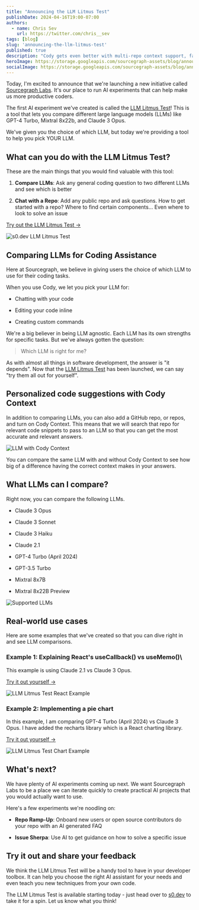 ```yaml
---
title: "Announcing the LLM Litmus Test"
publishDate: 2024-04-16T19:00-07:00
authors:
  - name: Chris Sev
    url: https://twitter.com/chris__sev
tags: [blog]
slug: 'announcing-the-llm-litmus-test'
published: true 
description: "Cody gets even better with multi-repo context support, faster completions, improved commands, and much more. Read on for all the details."
heroImage: https://storage.googleapis.com/sourcegraph-assets/blog/announcing-the-llm-litmus-test/llm-litmus-test-og-image.png
socialImage: https://storage.googleapis.com/sourcegraph-assets/blog/announcing-the-llm-litmus-test/llm-litmus-test-og-image.png
---
```


Today, I'm excited to announce that we're launching a new initiative called [Sourcegraph Labs](https://s0.dev). It's our place to run AI experiments that can help make us more productive coders.

The first AI experiment we've created is called the [LLM Litmus Test](https://s0.dev)! This is a tool that lets you compare different large language models (LLMs) like GPT-4 Turbo, Mixtral 8x22b, and Claude 3 Opus.

We've given you the choice of which LLM, but today we're providing a tool to help you pick YOUR LLM.

## What can you do with the LLM Litmus Test?

These are the main things that you would find valuable with this tool:

1.  **Compare LLMs**: Ask any general coding question to two different LLMs and see which is better

2.  **Chat with a Repo**: Add any public repo and ask questions. How to get started with a repo? Where to find certain components... Even where to look to solve an issue

[Try out the LLM Litmus Test ->](https://s0.dev)

![s0.dev LLM Litmus Test](https://storage.googleapis.com/sourcegraph-assets/blog/announcing-the-llm-litmus-test/s0.png)

## Comparing LLMs for Coding Assistance

Here at Sourcegraph, we believe in giving users the choice of which LLM to use for their coding tasks.

When you use Cody, we let you pick your LLM for:

-   Chatting with your code

-   Editing your code inline

-   Creating custom commands

We're a big believer in being LLM agnostic. Each LLM has its own strengths for specific tasks. But we've always gotten the question:

> Which LLM is right for me?

As with almost all things in software development, the answer is "it depends". Now that the [LLM Litmus Test](https://s0.dev) has been launched, we can say "try them all out for yourself".

## Personalized code suggestions with Cody Context

In addition to comparing LLMs, you can also add a GitHub repo, or repos, and turn on Cody Context. This means that we will search that repo for relevant code snippets to pass to an LLM so that you can get the most accurate and relevant answers.

![LLM with Cody Context](https://storage.googleapis.com/sourcegraph-assets/blog/announcing-the-llm-litmus-test/llm-cody-context.png)

You can compare the same LLM with and without Cody Context to see how big of a difference having the correct context makes in your answers.

## What LLMs can I compare?

Right now, you can compare the following LLMs.

-   Claude 3 Opus

-   Claude 3 Sonnet

-   Claude 3 Haiku

-   Claude 2.1

-   GPT-4 Turbo (April 2024)

-   GPT-3.5 Turbo

-   Mixtral 8x7B

-   Mixtral 8x22B Preview

![Supported LLMs](https://storage.googleapis.com/sourcegraph-assets/blog/announcing-the-llm-litmus-test/llms-supported.png)

## Real-world use cases

Here are some examples that we've created so that you can dive right in and see LLM comparisons.

### Example 1: Explaining React's useCallback() vs useMemo()\
This example is using Claude 2.1 vs Claude 3 Opus.

[Try it out yourself ->](https://s0.dev/share/0653557d-d185-4386-9363-d6c3c67dac4a)

![LLM Litmus Test React Example](https://storage.googleapis.com/sourcegraph-assets/blog/announcing-the-llm-litmus-test/llm-litmus-test-example-1.png)

### Example 2: Implementing a pie chart

In this example, I am comparing GPT-4 Turbo (April 2024) vs Claude 3 Opus. I have added the recharts library which is a React charting library.

[Try it out yourself ->](https://s0.dev/share/779d024e-67d5-47cc-9552-3d85364d6be9)

![LLM Litmus Test Chart Example](https://storage.googleapis.com/sourcegraph-assets/blog/announcing-the-llm-litmus-test/llm-litmus-test-example-2.png)

## What's next?

We have plenty of AI experiments coming up next. We want Sourcegraph Labs to be a place we can iterate quickly to create practical AI projects that you would actually want to use.

Here's a few experiments we're noodling on:

-   **Repo Ramp-Up**: Onboard new users or open source contributors do your repo with an AI generated FAQ

-   **Issue Sherpa**: Use AI to get guidance on how to solve a specific issue

## Try it out and share your feedback

We think the LLM Litmus Test will be a handy tool to have in your developer toolbox. It can help you choose the right AI assistant for your needs and even teach you new techniques from your own code. 

The LLM Litmus Test is available starting today - just head over to [s0.dev](https://s0.dev) to take it for a spin. Let us know what you think!